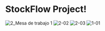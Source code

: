 # StockFlow Project!


![2_Mesa de trabajo 1](https://github.com/MicaelaEdith/StockFlow_DesktopApp/assets/109880462/89648ca6-b2c9-4c49-be25-e2e05d6eb8bf)
![2-02](https://github.com/MicaelaEdith/StockFlow_DesktopApp/assets/109880462/101530e7-120d-4756-acb6-0b8e10ace218)
![2-03](https://github.com/MicaelaEdith/StockFlow_DesktopApp/assets/109880462/a2369c0e-6373-471d-bf1f-ac23857b08cb)
![1-01](https://github.com/MicaelaEdith/StockFlow_DesktopApp/assets/109880462/f9891726-7b1c-45e0-a217-ebd844c595e5)
